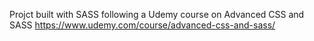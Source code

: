 Projct built with SASS following a Udemy course on Advanced CSS and SASS https://www.udemy.com/course/advanced-css-and-sass/